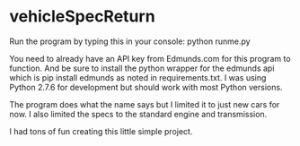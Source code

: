 # vehicleSpecReturn
Run the program by typing this in your console: python runme.py

You need to already have an API key from Edmunds.com for this program to function.
And be sure to install the python wrapper for the edmunds api which is pip install edmunds as noted in requirements.txt.
I was using Python 2.7.6 for development but should work with most Python versions.

The program does what the name says but I limited it to just new cars for now.
I also limited the specs to the standard engine and transmission.

I had tons of fun creating this little simple project.
